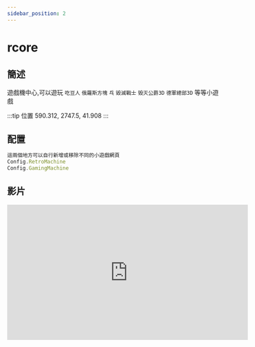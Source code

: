 ```yaml
---
sidebar_position: 2
---
```


# rcore

## 簡述

遊戲機中心,可以遊玩 ```吃豆人``` ```俄羅斯方塊``` ```乓``` ```毀滅戰士``` ```毁灭公爵3D``` ```德軍總部3D``` 等等小遊戲

:::tip 位置
590.312, 2747.5, 41.908
:::

## 配置

```jsx title="config.lua"
這兩個地方可以自行新增或移除不同的小遊戲網頁
Config.RetroMachine
Config.GamingMachine
```

## 影片

<iframe width="560" height="315" src="https://www.youtube.com/embed/S3cO4UoY3qw" title="YouTube video player" frameborder="0" allow="accelerometer; autoplay; clipboard-write; encrypted-media; gyroscope; picture-in-picture" allowfullscreen></iframe>
